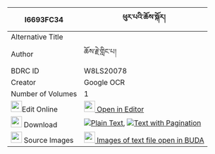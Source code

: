 |I6693FC34|ཕུར་པའི་ཆོས་སྐོར། 
| --- | --- 
|Alternative Title |
|Author| ཆོས་རྗེ་གླིང་པ།
|BDRC ID | W8LS20078
|Creator | Google OCR
|Number of Volumes| 1
|<img width="25" src="https://img.icons8.com/color/25/000000/edit-property.png">Edit Online| [<img width="25" src="https://avatars.githubusercontent.com/u/45091458?s=200&v=4"> Open in Editor](http://editor.openpecha.org/I6693FC34)
|<img width="25" src="https://img.icons8.com/fluent/48/000000/download-2.png"/>  Download | [![](https://img.icons8.com/color/20/000000/txt.png)Plain Text](https://github.com/Openpecha/I6693FC34/releases/download/v1/purpa_i_chokor_plain_I6693FC34.zip), [![](https://img.icons8.com/color/20/000000/txt.png)Text with Pagination](https://github.com/Openpecha/I6693FC34/releases/download/v1/purpa_i_chokor_pages_I6693FC34.zip)
|<img width="25" src="https://img.icons8.com/plasticine/100/000000/pictures-folder.png"/>  Source Images | [<img width="25" src="https://library.bdrc.io/icons/BUDA-small.svg"> Images of text file open in BUDA](https://library.bdrc.io/show/bdr:W8LS20078)